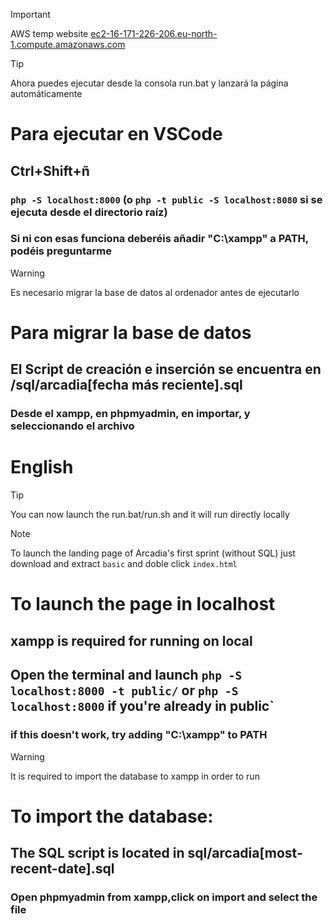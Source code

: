 >[!IMPORTANT]
> AWS temp website 
> [ec2-16-171-226-206.eu-north-1.compute.amazonaws.com](https://ec2-16-171-226-206.eu-north-1.compute.amazonaws.com)

>[!TIP]
>Ahora puedes ejecutar desde la consola run.bat y lanzará la página automáticamente

# Para ejecutar en VSCode

## Ctrl+Shift+ñ

### `php -S localhost:8000` (o `php -t public -S localhost:8080` si se ejecuta desde el directorio raíz)

### **Si ni con esas funciona deberéis añadir "C:\xampp\" a PATH, podéis preguntarme**

>[!WARNING]
>Es necesario migrar la base de datos al ordenador antes de ejecutarlo

# Para migrar la base de datos

## El Script de creación e inserción se encuentra en /sql/arcadia[fecha más reciente].sql

### Desde el xampp, en phpmyadmin, en importar, y seleccionando el archivo






# English






>[!TIP]
>You can now launch the run.bat/run.sh and it will run directly locally

>[!NOTE]
>To launch the landing page of Arcadia's first sprint (without SQL) just download and extract `basic` and doble click `index.html`

# To launch the page in localhost

## xampp is required for running on local

## Open the terminal and launch `php -S localhost:8000 -t public/` or `php -S localhost:8000` if you're already in public`

### if this doesn't work, try adding "C:\xampp" to PATH 

>[!WARNING]
>It is required to import the database to xampp in order to run

# To import the database:

## The SQL script is located in sql/arcadia[most-recent-date].sql 

### Open phpmyadmin from xampp,click on import and select the file
